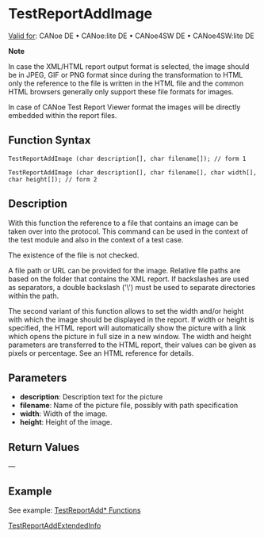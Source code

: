 # TestReportAddImage

[Valid for](../../../Shared/FeatureAvailability.md): CANoe DE • CANoe:lite DE • CANoe4SW DE • CANoe4SW:lite DE

**Note**

In case the XML/HTML report output format is selected, the image should be in JPEG, GIF or PNG format since during the transformation to HTML only the reference to the file is written in the HTML file and the common HTML browsers generally only support these file formats for images.

In case of CANoe Test Report Viewer format the images will be directly embedded within the report files.

## Function Syntax

`TestReportAddImage (char description[], char filename[]); // form 1`

`TestReportAddImage (char description[], char filename[], char width[], char height[]); // form 2`

## Description

With this function the reference to a file that contains an image can be taken over into the protocol. This command can be used in the context of the test module and also in the context of a test case.

The existence of the file is not checked.

A file path or URL can be provided for the image. Relative file paths are based on the folder that contains the XML report. If backslashes are used as separators, a double backslash ('\\') must be used to separate directories within the path.

The second variant of this function allows to set the width and/or height with which the image should be displayed in the report. If width or height is specified, the HTML report will automatically show the picture with a link which opens the picture in full size in a new window. The width and height parameters are transferred to the HTML report, their values can be given as pixels or percentage. See an HTML reference for details.

## Parameters

- **description**: Description text for the picture
- **filename**: Name of the picture file, possibly with path specification
- **width**: Width of the image.
- **height**: Height of the image.

## Return Values

—

## Example

See example: [TestReportAdd* Functions](CAPLfunctionsTFSExampleTestReportAddFunctions.md)

[TestReportAddExtendedInfo](CAPLfunctionTestReportAddExtendedInfo.md)
